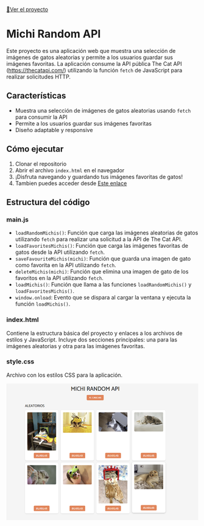 [🚀Ver el proyecto](https://doplax-random-michi-api.surge.sh)

# Michi Random API

Este proyecto es una aplicación web que muestra una selección de imágenes de gatos aleatorias y permite a los usuarios guardar sus imágenes favoritas. La aplicación consume la API pública The Cat API (https://thecatapi.com/) utilizando la función `fetch` de JavaScript para realizar solicitudes HTTP.

## Características

- Muestra una selección de imágenes de gatos aleatorias usando `fetch` para consumir la API
- Permite a los usuarios guardar sus imágenes favoritas
- Diseño adaptable y responsive

## Cómo ejecutar

1. Clonar el repositorio
2. Abrir el archivo `index.html` en el navegador
3. ¡Disfruta navegando y guardando tus imágenes favoritas de gatos!
4. Tambien puedes acceder desde [Este enlace](https://doplax-random-michi-api.surge.sh)


## Estructura del código

### main.js

- `loadRandomMichis()`: Función que carga las imágenes aleatorias de gatos utilizando `fetch` para realizar una solicitud a la API de The Cat API.
- `loadFavoritesMichis()`: Función que carga las imágenes favoritas de gatos desde la API utilizando `fetch`.
- `saveFavouriteMichis(michi)`: Función que guarda una imagen de gato como favorita en la API utilizando `fetch`.
- `deleteMichis(michi)`: Función que elimina una imagen de gato de los favoritos en la API utilizando `fetch`.
- `loadMichis()`: Función que llama a las funciones `loadRandomMichis()` y `loadFavoritesMichis()`.
- `window.onload`: Evento que se dispara al cargar la ventana y ejecuta la función `loadMichis()`.

### index.html

Contiene la estructura básica del proyecto y enlaces a los archivos de estilos y JavaScript. Incluye dos secciones principales: una para las imágenes aleatorias y otra para las imágenes favoritas.

### style.css

Archivo con los estilos CSS para la aplicación.

![Imagen de los Gatos](./portada.png)
